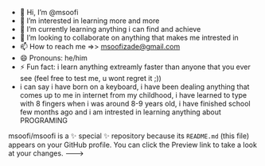 - 👋 Hi, I’m @msoofi
- 👀 I’m interested in learning more and more
- 🌱 I’m currently learning anything i can find and achieve
- 💞️ I’m looking to collaborate on anything that makes me intrested in
- 📫 How to reach me =>> msoofizade@gmail.com
- 😄 Pronouns: he/him
- ⚡ Fun fact: i learn anything extreamly faster than anyone that you ever see (feel free to test me, u wont regret it ;))
- i can say i have born on a keyboard, i have been dealing anything that comes up to me in internet from my childhood, i have learned to type with 8 fingers when i was around 8-9 years old, i have finished school few months ago and i am intrested in learning anything about PROGRAMING
  
msoofi/msoofi is a ✨ special ✨ repository because its `README.md` (this file) appears on your GitHub profile.
You can click the Preview link to take a look at your changes.
--->

